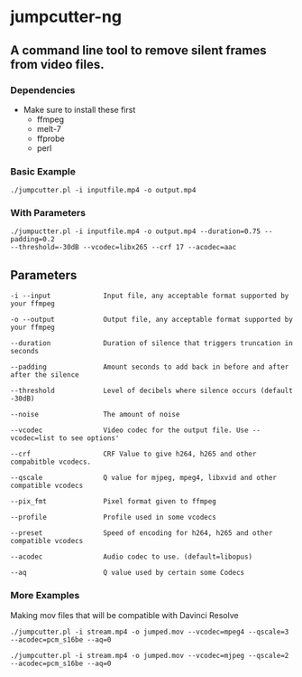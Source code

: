 <h1>
    <br>
    jumpcutter-ng
    </br>
</h1>

<h2>A command line tool to remove silent frames from video files.</h2>

### Dependencies
  - Make sure to install these first
    - ffmpeg
    - melt-7
    - ffprobe
    - perl

### Basic Example

    ./jumpcutter.pl -i inputfile.mp4 -o output.mp4

### With Parameters

    ./jumpuctter.pl -i inputfile.mp4 -o output.mp4 --duration=0.75 --padding=0.2
    --threshold=-30dB --vcodec=libx265 --crf 17 --acodec=aac
    
<h2>Parameters</h2>

    -i --input             Input file, any acceptable format supported by your ffmpeg
    
    -o --output            Output file, any acceptable format supported by your ffmpeg
    
    --duration             Duration of silence that triggers truncation in seconds
    
    --padding              Amount seconds to add back in before and after after the silence
    
    --threshold            Level of decibels where silence occurs (default -30dB)
    
    --noise                The amount of noise
    
    --vcodec               Video codec for the output file. Use --vcodec=list to see options'
    
    --crf                  CRF Value to give h264, h265 and other compabitble vcodecs.
    
    --qscale               Q value for mjpeg, mpeg4, libxvid and other compatible vcodecs
    
    --pix_fmt              Pixel format given to ffmpeg
    
    --profile              Profile used in some vcodecs
    
    --preset               Speed of encoding for h264, h265 and other compatible vcodecs
    
    --acodec               Audio codec to use. (default=libopus)
    
    --aq                   Q value used by certain some Codecs
    
    
    
### More Examples

Making mov files that will be compatible with Davinci Resolve

    ./jumpcutter.pl -i stream.mp4 -o jumped.mov --vcodec=mpeg4 --qscale=3 --acodec=pcm_s16be --aq=0
    
    ./jumpcutter.pl -i stream.mp4 -o jumped.mov --vcodec=mjpeg --qscale=2 --acodec=pcm_s16be --aq=0
    
